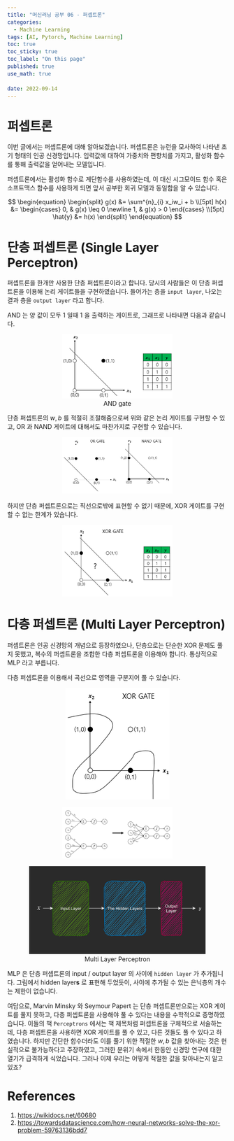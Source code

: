 ```yaml
---
title: "머신러닝 공부 06 - 퍼셉트론"
categories:
  - Machine Learning
tags: [AI, Pytorch, Machine Learning]
toc: true
toc_sticky: true
toc_label: "On this page"
published: true
use_math: true

date: 2022-09-14
---
```


# 퍼셉트론
이번 글에서는 퍼셉트론에 대해 알아보겠습니다. 퍼셉트론은 뉴런을 모사하여 나타낸 초기 형태의 인공 신경망입니다. 입력값에 대하여 가중치와 편향치를 가지고, 활성화 함수를 통해 출력값을 얻어내는 모델입니다. 

퍼셉트론에서는 활성화 함수로 계단함수를 사용하였는데, 이 대신 시그모이드 함수 혹은 소프트맥스 함수를 사용하게 되면 앞서 공부한 회귀 모델과 동일함을 알 수 있습니다.

$$
\begin{equation}
\begin{split}
 g(x) &= \sum^{n}_{i} x_iw_i + b \\[5pt]
h(x) &= \begin{cases} 0, & g(x) \leq 0 \newline 1, & g(x) > 0 \end{cases} \\[5pt]
\hat{y} &= h(x)
\end{split}
\end{equation}
$$


# 단층 퍼셉트론 (Single Layer Perceptron)
퍼셉트론을 한개만 사용한 단층 퍼셉트론이라고 합니다. 당시의 사람들은 이 단층 퍼셉트론을 이용해 논리 게이트들을 구현하였습니다. 들어가는 층을 `input layer`, 나오는 결과 층을 `output layer` 라고 합니다.

AND 는 양 값이 모두 1 일때 1 을 출력하는 게이트로, 그래프로 나타내면 다음과 같습니다.

<center>
<figure style="width:50%"> <img src="/Images/Study/mlstudy/6/andgraphgate.png" />
<figcaption>AND gate</figcaption>
</figure>
</center>

단층 퍼셉트론의 $w, b$ 를 적절히 조절해줌으로써 위와 같은 논리 게이트를 구현할 수 있고, OR 과 NAND 게이트에 대해서도 마찬가지로 구현할 수 있습니다.

<center>
<figure style="width:50%"> <img src="/Images/Study/mlstudy/6/oragateandnandgate.png" />
</figure>
</center>

하지만 단층 퍼셉트론으로는 직선으로밖에 표현할 수 없기 때문에, XOR 게이트를 구현할 수 없는 한계가 있습니다.

<center>
<figure style="width:50%"> <img src="/Images/Study/mlstudy/6/xorgraphandxorgate.png" />
</figure>
</center>


# 다층 퍼셉트론 (Multi Layer Perceptron)
퍼셉트론은 인공 신경망의 개념으로 등장하였으나, 단층으로는 단순한 XOR 문제도 풀지 못했고, 복수의 퍼셉트론을 조합한 다층 퍼셉트론을 이용해야 합니다. 통상적으로 MLP 라고 부릅니다.

다층 퍼셉트론을 이용해서 곡선으로 영역을 구분지어 풀 수 있습니다.

<center>
<figure style="width:50%"> <img src="/Images/Study/mlstudy/6/xorgate_nonlinearity.png" />
</figure>
</center>

<center>
<figure style="width:50%"> <img src="/Images/Study/mlstudy/6/perceptron.png" />
</figure>
</center>

<center>
<figure style="width:80%"> <img src="/Images/Study/mlstudy/6/in-hidden-out.png" />
<figcaption>Multi Layer Perceptron</figcaption>
</figure>
</center>

MLP 은 단층 퍼셉트론의 input / output layer 의 사이에 `hidden layer` 가 추가됩니다. 그림에서 hidden layer**s** 로 표현해 두었듯이, 사이에 추가될 수 있는 은닉층의 개수는 제한이 없습니다.

여담으로, Marvin Minsky 와 Seymour Papert 는 단층 퍼셉트론만으로는 XOR 게이트를 풀지 못하고, 다층 퍼셉트론을 사용해야 풀 수 있다는 내용을 수학적으로 증명하였습니다. 이들의 책 `Perceptrons` 에서는 책 제목처럼 퍼셉트론을 구체적으로 서술하는데, 다층 퍼셉트론을 사용하면 XOR 게이트를 풀 수 있고, 다른 것들도 풀 수 있다고 하였습니다. 하지만 간단한 함수더라도 이를 풀기 위한 적절한 $w, b$ 값을 찾아내는 것은 현실적으로 불가능하다고 주장하였고, 그러한 분위기 속에서 한동안 신경망 연구에 대한 열기가 급격하게 식었습니다. 그러나 이제 우리는 어떻게 적절한 값을 찾아내는지 알고 있죠?


# References
1. <https://wikidocs.net/60680>
2. <https://towardsdatascience.com/how-neural-networks-solve-the-xor-problem-59763136bdd7>